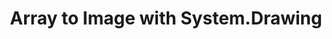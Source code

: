 ---
title: Array to Image with System.Drawing
description: How to create an image from a multidimensional array of pixel values
---
